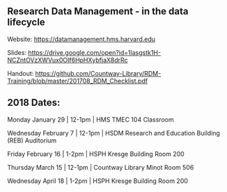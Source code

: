## Research Data Management - in the data lifecycle

Website: https://datamanagement.hms.harvard.edu

Slides: https://drive.google.com/open?id=1lasgstk1H-NCZntOVzXWVux0OIf6HpHXybfjaX8drRc

Handout: https://github.com/Countway-Library/RDM-Training/blob/master/201708_RDM_Checklist.pdf

## 2018 Dates:
Monday January 29 | 12-1pm |  HMS TMEC 104 Classroom

Wednesday February 7 | 12-1pm | HSDM Research and Education Building (REB) Auditorium

Friday February 16 | 1-2pm | HSPH Kresge Building Room 200

Thursday March 15 | 12-1pm | Countway Library Minot Room 506

Wednesday April 18 | 1-2pm | HSPH Kresge Building Room 200
